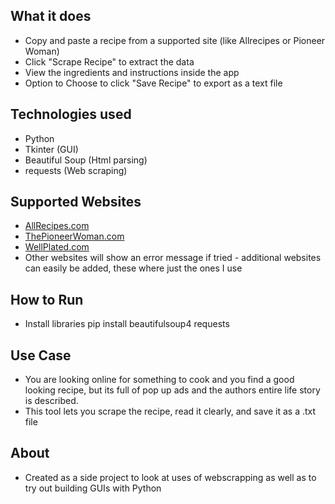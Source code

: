 ## What it does
- Copy and paste a recipe from a supported site (like Allrecipes or Pioneer Woman)
- Click "Scrape Recipe" to extract the data
- View the ingredients and instructions inside the app
- Option to Choose to click "Save Recipe" to export as a text file

## Technologies used
- Python
- Tkinter (GUI)
- Beautiful Soup (Html parsing)
- requests (Web scraping)

## Supported Websites
- [AllRecipes.com](https://www.allrecipes.com/)
- [ThePioneerWoman.com](https://www.thepioneerwoman.com/)
- [WellPlated.com](https://www.wellplated.com/)
- Other websites will show an error message if tried - additional websites can easily be added, these where just the ones I use

## How to Run
- Install libraries
  pip install beautifulsoup4 requests

## Use Case
- You are looking online for something to cook and you find a good looking recipe, but its full of pop up ads and the authors entire life story is described.
- This tool lets you scrape the recipe, read it clearly, and save it as a .txt file

## About
- Created as a side project to look at uses of webscrapping as well as to try out building GUIs with Python
